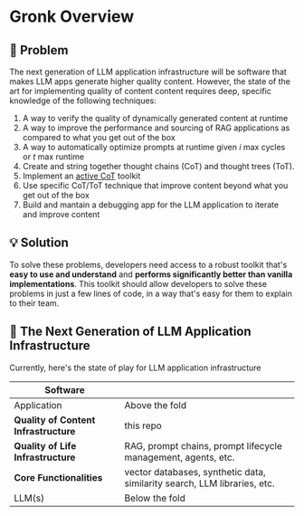 # Gronk Overview

## 🚨 Problem

The next generation of LLM application infrastructure will be software that makes LLM apps generate higher quality content. However, the state of the art for implementing quality of content content requires deep, specific knowledge of the following techniques:
1. A way to verify the quality of dynamically generated content at runtime
2. A way to improve the performance and sourcing of RAG applications as compared to what you get out of the box
3. A way to automatically optimize prompts at runtime given *i* max cycles or *t* max runtime
4. Create and string together thought chains (CoT) and thought trees (ToT).
5. Implement an [active CoT]([url](https://arxiv.org/abs/2302.12246)) toolkit 
6. Use specific CoT/ToT technique that improve content beyond what you get out of the box
7. Build and mantain a debugging app for the LLM application to iterate and improve content

## 💡 Solution

To solve these problems, developers need access to a robust toolkit that's **easy to use and understand** and **performs significantly better than vanilla implementations**. This toolkit should allow developers to solve these problems in just a few lines of code, in a way that's easy for them to explain to their team.

## 🤯 The Next Generation of LLM Application Infrastructure

Currently, here's the state of play for LLM application infrastructure

| Software | |
| ------------ | ----------- |
| Application | Above the fold |
| **Quality of Content Infrastructure** | this repo |
| **Quality of Life Infrastructure** | RAG, prompt chains, prompt lifecycle management, agents, etc. |
| **Core Functionalities** | vector databases, synthetic data, similarity search, LLM libraries, etc. |
| LLM(s) | Below the fold |
